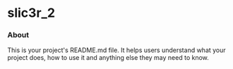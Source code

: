 slic3r_2
========

### About

This is your project's README.md file. It helps users understand what your
project does, how to use it and anything else they may need to know.
